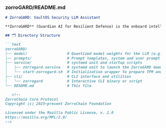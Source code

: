 ### zorroGARD/README.md
```markdown
# ZorroGARD: VaultOS Security LLM Assistant

**ZorroGARD** (Guardian AI for Resilient Defense) is the onboard intelligence module for VaultOS. It provides interactive guidance, policy enforcement, and cryptographic operations via a local LLM, gated by TPM attestation.

## 🗂 Directory Structure

```text
zorroGARD/
├── model/                  # Quantized model weights for the LLM (e.g., 7B parameter binary)
├── prompts/                # Prompt templates, system and user prompt configurations
├── service/                # systemd unit and startup scripts
│   ├── zorrogard.service   # systemd unit to launch the ZorroGARD daemon
│   └── start-zorrogard.sh  # Initialization wrapper to prepare TPM and keys
├── cli/                    # CLI interface and utilities
│   └── zorrogard           # Interactive CLI binary or script
└── README.md               # This file

   <!--
ZorroChain Core Protocol  
Copyright (c) 2025–present ZorroChain Foundation

Licensed under the Mozilla Public License, v. 2.0  
https://mozilla.org/MPL/2.0/
-->
